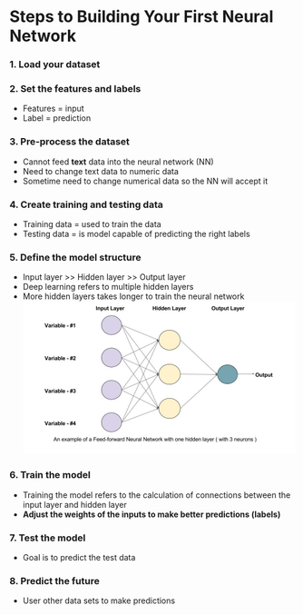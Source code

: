 # Steps to Building Your First Neural Network  

### 1. Load your dataset  

### 2. Set the features and labels  
  * Features = input  
  * Label = prediction  

### 3. Pre-process the dataset  
  * Cannot feed **text** data into the neural network (NN)  
  * Need to change text data to numeric data  
  * Sometime need to change numerical data so the NN will accept it  

### 4. Create training and testing data
  * Training data = used to train the data
  * Testing data = is model capable of predicting the right labels  

### 5. Define the model structure  
  * Input layer >> Hidden layer >> Output layer  
  * Deep learning refers to multiple hidden layers  
  * More hidden layers takes longer to train the neural network  
![alt text](https://github.com/shaunc44/tensorflow/blob/master/img/neural-network.jpg)  

### 6. Train the model  
  * Training the model refers to the calculation of connections between the input layer and hidden layer  
  * **Adjust the weights of the inputs to make better predictions (labels)**  

### 7. Test the model  
  * Goal is to predict the test data  

### 8. Predict the future  
  * User other data sets to make predictions







